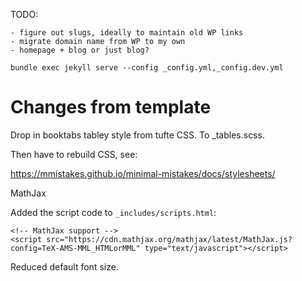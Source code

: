 
TODO:

	- figure out slugs, ideally to maintain old WP links
	- migrate domain name from WP to my own
	- homepage + blog or just blog?

```
bundle exec jekyll serve --config _config.yml,_config.dev.yml
```
	
# Changes from template

Drop in booktabs tabley style from tufte CSS. To _tables.scss. 

Then have to rebuild CSS, see:

https://mmistakes.github.io/minimal-mistakes/docs/stylesheets/

MathJax

Added the script code to `_includes/scripts.html`:

```
<!-- MathJax support -->
<script src="https://cdn.mathjax.org/mathjax/latest/MathJax.js?config=TeX-AMS-MML_HTMLorMML" type="text/javascript"></script>

```

Reduced default font size.
